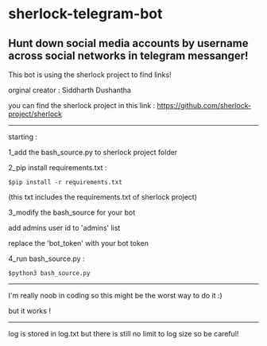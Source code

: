# sherlock-telegram-bot
Hunt down social media accounts by username across social networks in telegram messanger!
------------------------------------------------------------------------------------------------
This bot is using the sherlock project to find links! 

orginal creator : Siddharth Dushantha 

you can find the sherlock project in this link : https://github.com/sherlock-project/sherlock

------------------------------------------------------------------------------------------------

starting :

1_add the bash_source.py to sherlock project folder

2_pip install requirements.txt :

    $pip install -r requirements.txt
    
(this txt includes the requirements.txt of sherlock project)

3_modify the bash_source for your bot 

add admins user id to 'admins' list

replace the 'bot_token' with your bot token

4_run bash_source.py :

    $python3 bash_source.py
-------------------------------------------------------------------------------------------------

I'm really noob in coding so this might be the worst way to do it :)

but it works !

--------------------------------------------------------------------------------------------------

log is stored in log.txt but there is still no limit to log size so be careful!
